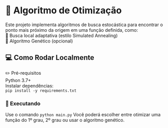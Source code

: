 # :mag_right: Algoritmo de Otimização
Este projeto implementa algoritmos de busca estocástica para encontrar o ponto mais próximo da origem em uma função definida, como:<br>
🔹 Busca local adaptativa (estilo Simulated Annealing)<br>
🔹 Algoritmo Genético (opcional)
## :computer: Como Rodar Localmente
:pencil2: Pré-requisitos  
Python 3.7+  
Instalar dependências:  
`pip install -y requirements.txt`

### :wrench: Executando
Use o comando `python main.py`
Você poderá escolher entre otimizar uma função do 1º grau, 2º grau ou usar o algoritmo genético. 
